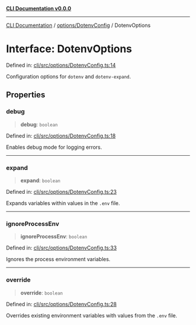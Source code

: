 [**CLI Documentation v0.0.0**](../../../README.md)

***

[CLI Documentation](../../../modules.md) / [options/DotenvConfig](../README.md) / DotenvOptions

# Interface: DotenvOptions

Defined in: [cli/src/options/DotenvConfig.ts:14](https://github.com/stonemjs/cli/blob/918c4879f2a7715f30d46038936ca1a10bb41202/src/options/DotenvConfig.ts#L14)

Configuration options for `dotenv` and `dotenv-expand`.

## Properties

### debug

> **debug**: `boolean`

Defined in: [cli/src/options/DotenvConfig.ts:18](https://github.com/stonemjs/cli/blob/918c4879f2a7715f30d46038936ca1a10bb41202/src/options/DotenvConfig.ts#L18)

Enables debug mode for logging errors.

***

### expand

> **expand**: `boolean`

Defined in: [cli/src/options/DotenvConfig.ts:23](https://github.com/stonemjs/cli/blob/918c4879f2a7715f30d46038936ca1a10bb41202/src/options/DotenvConfig.ts#L23)

Expands variables within values in the `.env` file.

***

### ignoreProcessEnv

> **ignoreProcessEnv**: `boolean`

Defined in: [cli/src/options/DotenvConfig.ts:33](https://github.com/stonemjs/cli/blob/918c4879f2a7715f30d46038936ca1a10bb41202/src/options/DotenvConfig.ts#L33)

Ignores the process environment variables.

***

### override

> **override**: `boolean`

Defined in: [cli/src/options/DotenvConfig.ts:28](https://github.com/stonemjs/cli/blob/918c4879f2a7715f30d46038936ca1a10bb41202/src/options/DotenvConfig.ts#L28)

Overrides existing environment variables with values from the `.env` file.
